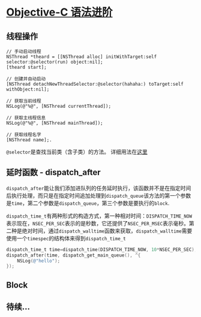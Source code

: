 # [Objective-C 语法进阶](https://puffhub.github.io/Crack/iOS-Crack/)



## 线程操作

```objcetivec
// 手动启动线程
NSThread *theard = [[NSThread alloc] initWithTarget:self selector:@selector(run) object:nil];
[theard start];

// 创建并自动启动
[NSThread detachNewThreadSelector:@selector(hahaha:) toTarget:self withObject:nil];

// 获取当前线程
NSLog(@"%@", [NSThread currentThread]);

// 获取主线程信息
NSLog(@"%@", [NSThread mainThread]);

// 获取线程名字
[NSThread name];.
```
```@selector```是查找当前类（含子类）的方法。 详细用法在[这里](https://blog.csdn.net/fengsh998/article/details/8612969)


## 延时函数 - dispatch_after

```dispatch_after```能让我们添加进队列的任务延时执行，该函数并不是在指定时间后执行处理，而只是在指定时间追加处理到```dispatch_queue```该方法的第一个参数是```time```，第二个参数是```dispatch_queue```，第三个参数是要执行的```block```.

   ```dispatch_time_t```有两种形式的构造方式，第一种相对时间：```DISPATCH_TIME_NOW```表示现在，```NSEC_PER_SEC```表示的是秒数，它还提供了```NSEC_PER_MSEC```表示毫秒。第二种是绝对时间，通过```dispatch_walltime```函数来获取，```dispatch_walltime```需要使用一个```timespec```的结构体来得到```dispatch_time_t```


```objectivec
dispatch_time_t time=dispatch_time(DISPATCH_TIME_NOW, 10*NSEC_PER_SEC);
dispatch_after(time, dispatch_get_main_queue(), ^{
    NSLog(@"hello");
});
```

## Block


## 待续...